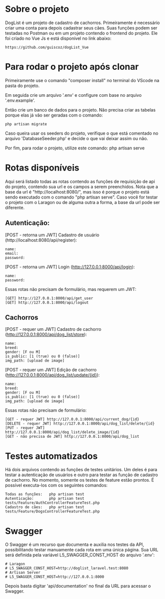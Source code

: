 # Sobre o projeto


DogList é um projeto de cadastro de cachorros. Primeiramente é necessário criar uma conta para depois cadastrar seus cães. Suas funções podem ser testadas no Postman ou em um projeto contendo o frontend do projeto. Ele foi criado no Vue Js e está disponível no link abaixo:
```
https://github.com/guiscoz/dogList_Vue
```


# Para rodar o projeto após clonar


Primeiramente use o comando "composer install" no terminal do VScode na pasta do projeto.

Em seguida crie um arquivo '.env' e configure com base no arquivo '.env.example'.

Então crie um banco de dados para o projeto. Não precisa criar as tabelas porque elas já vão ser geradas com o comando: 
```
php artisan migrate
```


Caso queira usar os seeders do projeto, verifique o que está comentado no arquivo 'DatabaseSeeder.php' e decide o que vai deixar assim ou não.

Por fim, para rodar o projeto, utilize este comando: php artisan serve


# Rotas disponíveis


Aqui será listado todas as rotas contendo as funções de requisição de api do projeto, contendo sua url e os campos a serem preenchidos. Nota que a base da url é "http://localhost:8080/", mas isso é porque o projeto está sendo executado com o comando "php artisan serve". Caso você for testar o projeto com o Laragon ou de alguma outra a forma, a base da url pode ser diferente.


## Autenticação:


[POST - retorna um JWT] Cadastro de usuário (http://localhost:8080/api/register):
```
name:
email:
password:
```


[POST - retorna um JWT] Login (http://127.0.0.1:8000/api/login):
```
name:
password:
```


Essas rotas não precisam de formulário, mas requerem um JWT:
```
[GET] http://127.0.0.1:8000/api/get_user
[GET] http://127.0.0.1:8000/api/logout
```


## Cachorros


[POST - requer um JWT] Cadastro de cachorro (http://127.0.0.1:8000/api/dog_list/store):
```
name: 
breed: 
gender: [F ou M]
is_public: [1 (true) ou 0 (false)]
img_path: [upload de image]
```


[POST - requer um JWT] Edição de cachorro (http://127.0.0.1:8000/api/dog_list/update/{id}):
```
name: 
breed: 
gender: [F ou M]
is_public: [1 (true) ou 0 (false)]
img_path: [upload de image]
```


Essas rotas não precisam de formulário:
```
[GET - requer JWT] http://127.0.0.1:8000/api/current_dog/{id}
[DELETE - requer JWT] http://127.0.0.1:8000/api/dog_list/delete/{id}
[PUT - requer JWT] http://127.0.0.1:8000/api/dog_list/delete_image/{id}
[GET - não precisa de JWT] http://127.0.0.1:8000/api/dog_list
```


# Testes automatizados


Há dois arquivos contendo as funções de testes unitários. Um deles é para testar a autenticação de usuários e outro para testar as função de cadastro de cachorro. No momento, somente os testes de feature estão prontos. É possível executa-los com os seguintes comandos:
```
Todas as funções:   php artisan test
Autenticação:       php artisan test tests/Feature/AuthControllerFeatureTest.php
Cadastro de cães:   php artisan test tests/Feature/DogsControllerFeatureTest.php
```



# Swagger

O Swagger é um recurso que documenta e auxilia nos testes da API, possibilitando testar manuamente cada rota em uma única página. Sua URL será definida pela variável L5_SWAGGER_CONST_HOST do arquivo '.env':
```
# Laragon
# L5_SWAGGER_CONST_HOST=http://doglist_laravel.test:8080
# Artisan Server
# L5_SWAGGER_CONST_HOST=http://127.0.0.1:8000
``` 
Depois basta digitar 'api/documentation' no final da URL para acessar o Swagger.